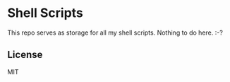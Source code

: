 Shell Scripts
==================================

This repo serves as storage for all my shell scripts. Nothing to do here. :-?

License
-------

MIT
